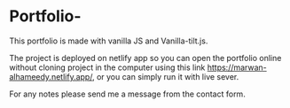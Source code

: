 # Portfolio-

This portfolio is made with vanilla JS and Vanilla-tilt.js.

The project is deployed on netlify app so you can open the portfolio online without cloning project in the computer using this link https://marwan-alhameedy.netlify.app/, 
or you can simply run it with live sever.
 
For any notes please send me a message from the contact form.